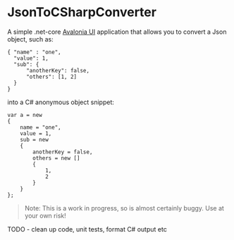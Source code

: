 # JsonToCSharpConverter

A simple .net-core [Avalonia UI](https://github.com/AvaloniaUI/Avalonia) application that allows you to convert a Json object, such as:

```
{ "name" : "one",
  "value": 1,
  "sub": {
      "anotherKey": false,
      "others": [1, 2]
  }
}
```

into a C# anonymous object snippet:
```
var a = new 
{
    name = "one",
    value = 1,
    sub = new 
    {
        anotherKey = false,
        others = new [] 
        {
            1,
            2
        }
    }
};
```

> Note: This is a work in progress, so is almost certainly buggy.  Use at your own risk!

TODO - clean up code, unit tests, format C# output etc
